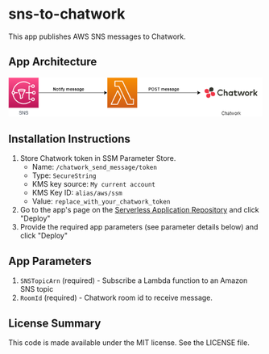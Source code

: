 # sns-to-chatwork

This app publishes AWS SNS messages to Chatwork.

## App Architecture

![App Architecture](https://raw.githubusercontent.com/enkhbat-tsengel-1/sns-to-chatwork/main/assets/diagram.png)

## Installation Instructions

1. Store Chatwork token in SSM Parameter Store.
   - Name: `/chatwork_send_message/token`
   - Type: `SecureString`
   - KMS key source: `My current account`
   - KMS Key ID: `alias/aws/ssm`
   - Value: `replace_with_your_chatwork_token`
1. Go to the app's page on the [Serverless Application Repository](https://serverlessrepo.aws.amazon.com/applications/ap-northeast-1/605916927665/sns-to-chatwork) and click "Deploy"
1. Provide the required app parameters (see parameter details below) and click "Deploy"

## App Parameters

1. `SNSTopicArn` (required) - Subscribe a Lambda function to an Amazon SNS topic
1. `RoomId` (required) - Chatwork room id to receive message.

## License Summary

This code is made available under the MIT license. See the LICENSE file.
